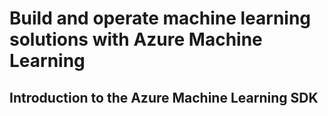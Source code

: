# Build and operate machine learning solutions with Azure Machine Learning

## Introduction to the Azure Machine Learning SDK
